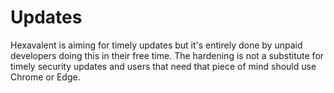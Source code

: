 # Updates

Hexavalent is aiming for timely updates but it's entirely done by unpaid
developers doing this in their free time. The hardening is not a substitute for
timely security updates and users that need that piece of mind should use Chrome
or Edge.

